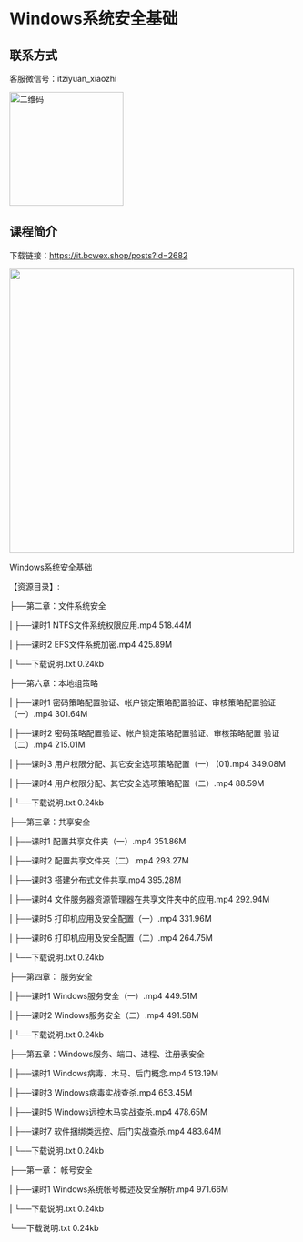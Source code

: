 # Windows系统安全基础

## 联系方式

客服微信号：itziyuan_xiaozhi

<img src="https://ziyuanyun.oss-cn-guangzhou.aliyuncs.com/common/20240614073449/666b82192834a.jpg" width="200" height="200" alt="二维码">

## 课程简介

下载链接：https://it.bcwex.shop/posts?id=2682

<img src="https://ziyuanyun.oss-cn-guangzhou.aliyuncs.com/yun/20240515184217/66449189bd9d9.jpg" width="500" alt="">

  Windows系统安全基础



 【资源目录】:

 ├──第二章：文件系统安全

 | ├──课时1 NTFS文件系统权限应用.mp4 518.44M

 | ├──课时2 EFS文件系统加密.mp4 425.89M

 | └──下载说明.txt 0.24kb

 ├──第六章：本地组策略

 | ├──课时1 密码策略配置验证、帐户锁定策略配置验证、审核策略配置验证（一）.mp4 301.64M

 | ├──课时2 密码策略配置验证、帐户锁定策略配置验证、审核策略配置 验证（二）.mp4 215.01M

 | ├──课时3 用户权限分配、其它安全选项策略配置（一） (01).mp4 349.08M

 | ├──课时4 用户权限分配、其它安全选项策略配置（二）.mp4 88.59M

 | └──下载说明.txt 0.24kb

 ├──第三章：共享安全

 | ├──课时1 配置共享文件夹（一）.mp4 351.86M

 | ├──课时2 配置共享文件夹（二）.mp4 293.27M

 | ├──课时3 搭建分布式文件共享.mp4 395.28M

 | ├──课时4 文件服务器资源管理器在共享文件夹中的应用.mp4 292.94M

 | ├──课时5 打印机应用及安全配置（一）.mp4 331.96M

 | ├──课时6 打印机应用及安全配置（二）.mp4 264.75M

 | └──下载说明.txt 0.24kb

 ├──第四章： 服务安全

 | ├──课时1 Windows服务安全（一）.mp4 449.51M

 | ├──课时2 Windows服务安全（二）.mp4 491.58M

 | └──下载说明.txt 0.24kb

 ├──第五章：Windows服务、端口、进程、注册表安全

 | ├──课时1 Windows病毒、木马、后门概念.mp4 513.19M

 | ├──课时3 Windows病毒实战查杀.mp4 653.45M

 | ├──课时5 Windows远控木马实战查杀.mp4 478.65M

 | ├──课时7 软件捆绑类远控、后门实战查杀.mp4 483.64M

 | └──下载说明.txt 0.24kb

 ├──第一章： 帐号安全

 | ├──课时1 Windows系统帐号概述及安全解析.mp4 971.66M

 | └──下载说明.txt 0.24kb

 └──下载说明.txt 0.24kb

  